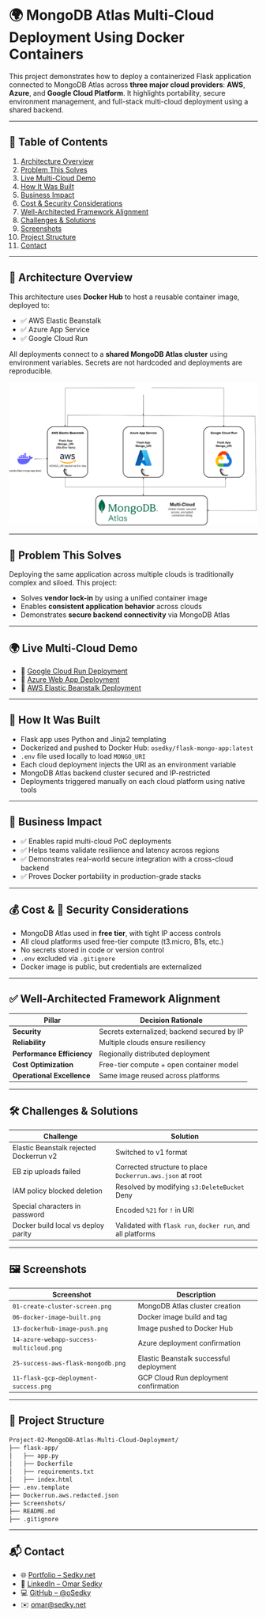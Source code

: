 # 🌍 MongoDB Atlas Multi-Cloud Deployment Using Docker Containers

This project demonstrates how to deploy a containerized Flask application connected to MongoDB Atlas across **three major cloud providers**: **AWS**, **Azure**, and **Google Cloud Platform**. It highlights portability, secure environment management, and full-stack multi-cloud deployment using a shared backend.

---

## 📑 Table of Contents
1. [Architecture Overview](#architecture-overview)
2. [Problem This Solves](#problem-this-solves)
3. [Live Multi-Cloud Demo](#live-multi-cloud-demo)
4. [How It Was Built](#how-it-was-built)
5. [Business Impact](#business-impact)
6. [Cost & Security Considerations](#cost--security-considerations)
7. [Well-Architected Framework Alignment](#well-architected-framework-alignment)
8. [Challenges & Solutions](#challenges--solutions)
9. [Screenshots](#screenshots)
10. [Project Structure](#project-structure)
11. [Contact](#contact)

---

## 🧭 Architecture Overview

This architecture uses **Docker Hub** to host a reusable container image, deployed to:

- ✅ AWS Elastic Beanstalk  
- ✅ Azure App Service  
- ✅ Google Cloud Run  

All deployments connect to a **shared MongoDB Atlas cluster** using environment variables. Secrets are not hardcoded and deployments are reproducible.

![Architecture Diagram](Screenshots/00-architecture-multicloud-flask-mongodb.png)

---

## 🚩 Problem This Solves

Deploying the same application across multiple clouds is traditionally complex and siloed. This project:
- Solves **vendor lock-in** by using a unified container image
- Enables **consistent application behavior** across clouds
- Demonstrates **secure backend connectivity** via MongoDB Atlas

---

## 🌍 Live Multi-Cloud Demo

- 🔗 [Google Cloud Run Deployment](https://flask-mongo-app-765629656028.us-central1.run.app)
- 🔗 [Azure Web App Deployment](https://flaskmongo-azure-app-edhvedbvhbhda7d5.westus2-01.azurewebsites.net)
- 🔗 [AWS Elastic Beanstalk Deployment](http://flask-mongo-app.eba-hkezzhmq.us-east-1.elasticbeanstalk.com)

---

## 🔧 How It Was Built

- Flask app uses Python and Jinja2 templating
- Dockerized and pushed to Docker Hub: `osedky/flask-mongo-app:latest`
- `.env` file used locally to load `MONGO_URI`
- Each cloud deployment injects the URI as an environment variable
- MongoDB Atlas backend cluster secured and IP-restricted
- Deployments triggered manually on each cloud platform using native tools

---

## 💼 Business Impact

- ✅ Enables rapid multi-cloud PoC deployments
- ✅ Helps teams validate resilience and latency across regions
- ✅ Demonstrates real-world secure integration with a cross-cloud backend
- ✅ Proves Docker portability in production-grade stacks

---

## 💰 Cost & 🔐 Security Considerations

- MongoDB Atlas used in **free tier**, with tight IP access controls
- All cloud platforms used free-tier compute (t3.micro, B1s, etc.)
- No secrets stored in code or version control
- `.env` excluded via `.gitignore`
- Docker image is public, but credentials are externalized

---

## ✅ Well-Architected Framework Alignment

| Pillar                  | Decision Rationale |
|--------------------------|--------------------|
| **Security**            | Secrets externalized; backend secured by IP |
| **Reliability**         | Multiple clouds ensure resiliency |
| **Performance Efficiency** | Regionally distributed deployment |
| **Cost Optimization**   | Free-tier compute + open container model |
| **Operational Excellence** | Same image reused across platforms |

---

## 🛠 Challenges & Solutions

| Challenge | Solution |
|----------|----------|
| Elastic Beanstalk rejected Dockerrun v2 | Switched to v1 format |
| EB zip uploads failed | Corrected structure to place `Dockerrun.aws.json` at root |
| IAM policy blocked deletion | Resolved by modifying `s3:DeleteBucket` Deny |
| Special characters in password | Encoded `%21` for `!` in URI |
| Docker build local vs deploy parity | Validated with `flask run`, `docker run`, and all platforms |

---

## 🖼 Screenshots

| Screenshot | Description |
|------------|-------------|
| `01-create-cluster-screen.png` | MongoDB Atlas cluster creation |
| `06-docker-image-built.png` | Docker image build and tag |
| `13-dockerhub-image-push.png` | Image pushed to Docker Hub |
| `14-azure-webapp-success-multicloud.png` | Azure deployment confirmation |
| `25-success-aws-flask-mongodb.png` | Elastic Beanstalk successful deployment |
| `11-flask-gcp-deployment-success.png` | GCP Cloud Run deployment confirmation |

---

## 📁 Project Structure

```
Project-02-MongoDB-Atlas-Multi-Cloud-Deployment/
├── flask-app/
│   ├── app.py
│   ├── Dockerfile
│   ├── requirements.txt
│   ├── index.html
├── .env.template
├── Dockerrun.aws.redacted.json
├── Screenshots/
├── README.md
├── .gitignore
```

---

## 📬 Contact

- 🌐 [Portfolio – Sedky.net](https://sedky.net)
- 💼 [LinkedIn – Omar Sedky](https://www.linkedin.com/in/omarsedky)
- 💻 [GitHub – @oSedky](https://github.com/oSedky)
- ✉️ omar@sedky.net

